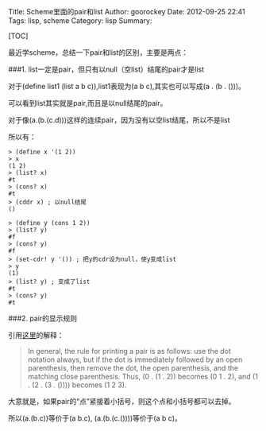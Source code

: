 Title: Scheme里面的pair和list
Author: goorockey
Date: 2012-09-25 22:41
Tags: lisp, scheme
Category: lisp
Summary: 


[TOC]

最近学scheme，总结一下pair和list的区别，主要是两点：


###1. list一定是pair，但只有以null（空list）结尾的pair才是list

对于(define list1 (list a b c)),list1表现为(a b c),其实也可以写成(a . (b . ()))。

可以看到list其实就是pair,而且是以null结尾的pair。

对于像(a.(b.(c.d)))这样的连续pair，因为没有以空list结尾，所以不是list

所以有：

    > (define x '(1 2))
    > x
    (1 2)
    > (list? x)
    #t
    > (cons? x)
    #t
    > (cddr x) ; 以null结尾
    ()

    > (define y (cons 1 2))
    > (list? y)
    #f
    > (cons? y)
    #f
    > (set-cdr! y '()) ; 把y的cdr设为null，使y变成list
    > y
    (1)
    > (list? y) ; 变成了list
    #t
    > (cons? y)
    #t

###2. pair的显示规则

引用[这里](http://download.plt-scheme.org/doc/html/guide/Pairs__Lists__and_Scheme_Syntax.html)的解释：

> In general, the rule for printing a pair is as follows: use the dot notation always, but if the dot is immediately followed by an open parenthesis, then remove the dot, the open parenthesis, and the	matching close parenthesis. Thus, (0 . (1 . 2)) becomes (0 1 . 2), and (1 . (2 . (3 . ()))) becomes (1 2 3).

大意就是，如果pair的“点”紧接着小括号，则这个点和小括号都可以去掉。

所以(a.(b.c))等价于(a b.c), (a.(b.(c.())))等价于(a b c)。